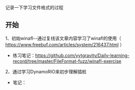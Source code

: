 记录一下学习文件格式的过程

## 开始

1、初始winafl--通过复线该文章内容学习了winafl的使用（ https://www.freebuf.com/articles/system/216437.html ）

- 练习笔记：https://github.com/yytgravity/Daily-learning-record/tree/master/FileFormat-fuzz/winafl-exercise

2、通过学习DynamoRIO来初步理解插桩

- 笔记：
